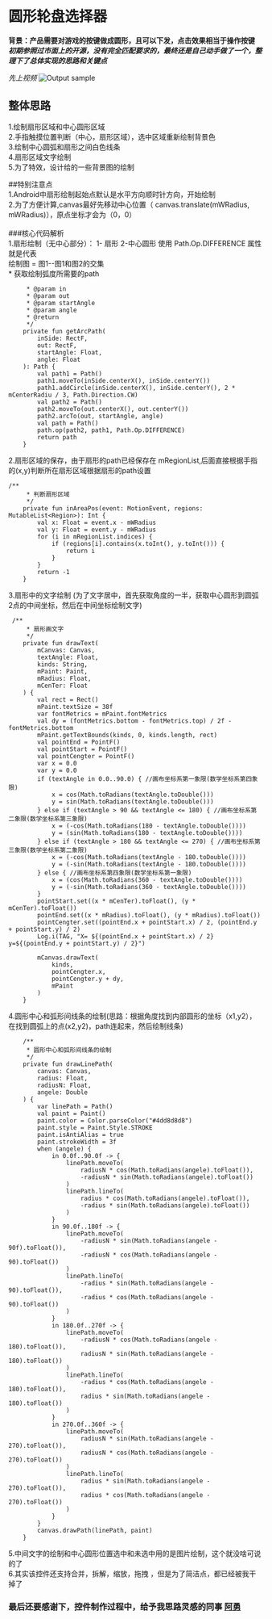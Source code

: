 # 圆形轮盘选择器

**背景：产品需要对游戏的按键做成圆形，且可以下发，点击效果相当于操作按键**
***初期参照过市面上的开源，没有完全匹配要求的，最终还是自己动手做了一个，整理下了总体实现的思路和关键点***

*先上视频*
![Output sample](
https://github.com/androidsihai1/CircleWheelView/raw/master/%E8%BD%AE%E7%9B%98%E8%A7%86%E9%A2%91.gif)

## 整体思路<br>
1.绘制扇形区域和中心圆形区域  <br>
2.手指触摸位置判断（中心，扇形区域），选中区域重新绘制背景色  <br>
3.绘制中心圆弧和扇形之间白色线条  <br>
4.扇形区域文字绘制  <br>
5.为了特效，设计给的一些背景图的绘制  <br>


##特别注意点<br>
1.Android中扇形绘制起始点默认是水平方向顺时针方向，开始绘制  <br>
2.为了方便计算,canvas最好先移动中心位置（ canvas.translate(mWRadius, mWRadius)），原点坐标才会为（0，0） <br>   
###核心代码解析 <br>
1.扇形绘制（无中心部分）： 1- 扇形  2-中心圆形  使用 Path.Op.DIFFERENCE 属性就是代表 <br>
   绘制图 = 图1--图1和图2的交集 <br>
     * 获取绘制弧度所需要的path
```
     * @param in
     * @param out
     * @param startAngle
     * @param angle
     * @return
     */
    private fun getArcPath(
        inSide: RectF,
        out: RectF,
        startAngle: Float,
        angle: Float
    ): Path {
        val path1 = Path()
        path1.moveTo(inSide.centerX(), inSide.centerY())
        path1.addCircle(inSide.centerX(), inSide.centerY(), 2 * mCenterRadiu / 3, Path.Direction.CW)
        val path2 = Path()
        path2.moveTo(out.centerX(), out.centerY())
        path2.arcTo(out, startAngle, angle)
        val path = Path()
        path.op(path2, path1, Path.Op.DIFFERENCE)
        return path
    }
```
2.扇形区域的保存，由于扇形的path已经保存在 mRegionList,后面直接根据手指的(x,y)判断所在扇形区域根据扇形的path设置
```
/**
     * 判断扇形区域
     */
    private fun inAreaPos(event: MotionEvent, regions: MutableList<Region>): Int {
        val x: Float = event.x - mWRadius
        val y: Float = event.y - mWRadius
        for (i in mRegionList.indices) {
            if (regions[i].contains(x.toInt(), y.toInt())) {
                return i
            }
        }
        return -1
    }
```
3.扇形中的文字绘制 (为了文字居中，首先获取角度的一半，获取中心圆形到圆弧2点的中间坐标，然后在中间坐标绘制文字)
```
 /**
     * 扇形画文字
     */
    private fun drawText(
        mCanvas: Canvas,
        textAngle: Float,
        kinds: String,
        mPaint: Paint,
        mRadius: Float,
        mCenTer: Float
    ) {
        val rect = Rect()
        mPaint.textSize = 38f
        var fontMetrics = mPaint.fontMetrics
        val dy = (fontMetrics.bottom - fontMetrics.top) / 2f - fontMetrics.bottom
        mPaint.getTextBounds(kinds, 0, kinds.length, rect)
        val pointEnd = PointF()
        val pointStart = PointF()
        val pointCengter = PointF()
        var x = 0.0
        var y = 0.0
        if (textAngle in 0.0..90.0) { //画布坐标系第一象限(数学坐标系第四象限)
            x = cos(Math.toRadians(textAngle.toDouble()))
            y = sin(Math.toRadians(textAngle.toDouble()))
        } else if (textAngle > 90 && textAngle <= 180) { //画布坐标系第二象限(数学坐标系第三象限)
            x = (-cos(Math.toRadians(180 - textAngle.toDouble())))
            y = (sin(Math.toRadians(180 - textAngle.toDouble())))
        } else if (textAngle > 180 && textAngle <= 270) { //画布坐标系第三象限(数学坐标系第二象限)
            x = (-cos(Math.toRadians(textAngle - 180.toDouble())))
            y = (-sin(Math.toRadians(textAngle - 180.toDouble())))
        } else { //画布坐标系第四象限(数学坐标系第一象限)
            x = (cos(Math.toRadians(360 - textAngle.toDouble())))
            y = (-sin(Math.toRadians(360 - textAngle.toDouble())))
        }
        pointStart.set((x * mCenTer).toFloat(), (y * mCenTer).toFloat())
        pointEnd.set((x * mRadius).toFloat(), (y * mRadius).toFloat())
        pointCengter.set((pointEnd.x + pointStart.x) / 2, (pointEnd.y + pointStart.y) / 2)
        Log.i(TAG, "X= ${(pointEnd.x + pointStart.x) / 2}  y=${(pointEnd.y + pointStart.y) / 2}")

        mCanvas.drawText(
            kinds,
            pointCengter.x,
            pointCengter.y + dy,
            mPaint
        )
    }
```
4.圆形中心和弧形间线条的绘制(思路：根据角度找到内部圆形的坐标（x1,y2），在找到圆弧上的点(x2,y2)，path连起来，然后绘制线条)
```
    /**
     * 圆形中心和弧形间线条的绘制
     */
    private fun drawLinePath(
        canvas: Canvas,
        radius: Float,
        radiusN: Float,
        angele: Double
    ) {
        var linePath = Path()
        val paint = Paint()
        paint.color = Color.parseColor("#4dd8d8d8")
        paint.style = Paint.Style.STROKE
        paint.isAntiAlias = true
        paint.strokeWidth = 3f
        when (angele) {
            in 0.0f..90.0f -> {
                linePath.moveTo(
                    radiusN * cos(Math.toRadians(angele).toFloat()),
                    -radiusN * sin(Math.toRadians(angele).toFloat())
                )
                linePath.lineTo(
                    radius * cos(Math.toRadians(angele).toFloat()),
                    -radius * sin(Math.toRadians(angele).toFloat())
                )
            }
            in 90.0f..180f -> {
                linePath.moveTo(
                    -radiusN * sin(Math.toRadians(angele - 90f).toFloat()),
                    -radiusN * cos(Math.toRadians(angele - 90).toFloat())
                )
                linePath.lineTo(
                    -radius * sin(Math.toRadians(angele - 90).toFloat()),
                    -radius * cos(Math.toRadians(angele - 90).toFloat())
                )
            }
            in 180.0f..270f -> {
                linePath.moveTo(
                    -radiusN * cos(Math.toRadians(angele - 180).toFloat()),
                    radiusN * sin(Math.toRadians(angele - 180).toFloat())
                )
                linePath.lineTo(
                    -radius * cos(Math.toRadians(angele - 180).toFloat()),
                    radius * sin(Math.toRadians(angele - 180).toFloat())
                )
            }
            in 270.0f..360f -> {
                linePath.moveTo(
                    radiusN * sin(Math.toRadians(angele - 270).toFloat()),
                    radiusN * cos(Math.toRadians(angele - 270).toFloat())
                )
                linePath.lineTo(
                    radius * sin(Math.toRadians(angele - 270).toFloat()),
                    radius * cos(Math.toRadians(angele - 270).toFloat())
                )
            }
        }
        canvas.drawPath(linePath, paint)
    }
```
5.中间文字的绘制和中心圆形位置选中和未选中用的是图片绘制，这个就没啥可说的了 <br>
6.其实该控件还支持合并，拆解，缩放，拖拽  ，但是为了简洁点，都已经被我干掉了  <br>

### 最后还要感谢下，控件制作过程中，给予我思路灵感的同事 [阿勇](https://github.com/ly-android/)


